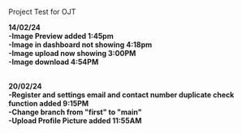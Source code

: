 Project Test for OJT

<b>14/02/24<br>
-Image Preview added 1:45pm<br>
-Image in dashboard not showing 4:18pm<br>
-Image upload now showing 3:00PM<br>
-Image download 4:54PM<br><br>

<b>20/02/24<br>
-Register and settings email and contact number duplicate check function added 9:15PM <br>
-Change branch from "first" to "main"<br>
-Upload Profile Picture added 11:55AM <br>